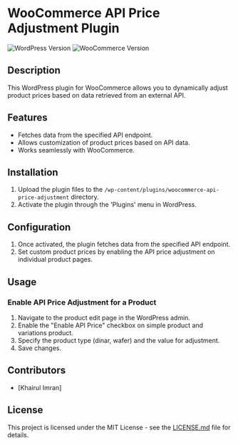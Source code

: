 # WooCommerce API Price Adjustment Plugin

![WordPress Version](https://img.shields.io/badge/WordPress-6.3.1-brightgreen.svg)
![WooCommerce Version](https://img.shields.io/badge/WooCommerce-8.1.1-blue.svg)

## Description

This WordPress plugin for WooCommerce allows you to dynamically adjust product prices based on data retrieved from an external API.

## Features

- Fetches data from the specified API endpoint.
- Allows customization of product prices based on API data.
- Works seamlessly with WooCommerce.

## Installation

1. Upload the plugin files to the `/wp-content/plugins/woocommerce-api-price-adjustment` directory.
2. Activate the plugin through the 'Plugins' menu in WordPress.

## Configuration

1. Once activated, the plugin fetches data from the specified API endpoint.
2. Set custom product prices by enabling the API price adjustment on individual product pages.

## Usage

### Enable API Price Adjustment for a Product

1. Navigate to the product edit page in the WordPress admin.
2. Enable the "Enable API Price" checkbox on simple product and variations product.
3. Specify the product type (dinar, wafer) and the value for adjustment.
4. Save changes.

## Contributors

- [Khairul Imran]

## License

This project is licensed under the MIT License - see the [LICENSE.md](LICENSE.md) file for details.
